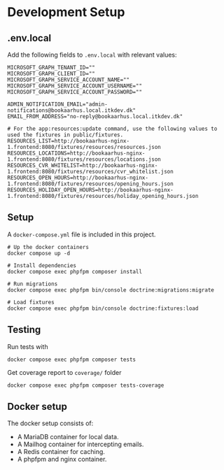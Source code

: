 # Development Setup

## .env.local

Add the following fields to `.env.local` with relevant values:

```shell
MICROSOFT_GRAPH_TENANT_ID=""
MICROSOFT_GRAPH_CLIENT_ID=""
MICROSOFT_GRAPH_SERVICE_ACCOUNT_NAME=""
MICROSOFT_GRAPH_SERVICE_ACCOUNT_USERNAME=""
MICROSOFT_GRAPH_SERVICE_ACCOUNT_PASSWORD=""

ADMIN_NOTIFICATION_EMAIL="admin-notifications@bookaarhus.local.itkdev.dk"
EMAIL_FROM_ADDRESS="no-reply@bookaarhus.local.itkdev.dk"

# For the app:resources:update command, use the following values to used the fixtures in public/fixtures.
RESOURCES_LIST=http://bookaarhus-nginx-1.frontend:8080/fixtures/resources/resources.json
RESOURCES_LOCATIONS=http://bookaarhus-nginx-1.frontend:8080/fixtures/resources/locations.json
RESOURCES_CVR_WHITELIST=http://bookaarhus-nginx-1.frontend:8080/fixtures/resources/cvr_whitelist.json
RESOURCES_OPEN_HOURS=http://bookaarhus-nginx-1.frontend:8080/fixtures/resources/opening_hours.json
RESOURCES_HOLIDAY_OPEN_HOURS=http://bookaarhus-nginx-1.frontend:8080/fixtures/resources/holiday_opening_hours.json
```

## Setup

A `docker-compose.yml` file is included in this project.

```shell
# Up the docker containers
docker compose up -d

# Install dependencies
docker compose exec phpfpm composer install

# Run migrations
docker compose exec phpfpm bin/console doctrine:migrations:migrate

# Load fixtures
docker compose exec phpfpm bin/console doctrine:fixtures:load
```

## Testing

Run tests with

```shell
docker compose exec phpfpm composer tests
```

Get coverage report to `coverage/` folder

```shell
docker compose exec phpfpm composer tests-coverage
```

## Docker setup

The docker setup consists of:

* A MariaDB container for local data.
* A Mailhog container for intercepting emails.
* A Redis container for caching.
* A phpfpm and nginx container.
